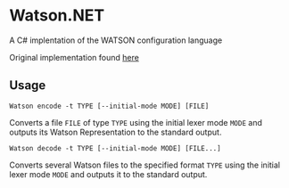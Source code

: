 # Watson.NET
A C# implentation of the WATSON configuration language  
  
Original implementation found [here](https://github.com/genkami/watson)

## Usage

`Watson encode -t TYPE [--initial-mode MODE] [FILE]`  

Converts a file `FILE` of type `TYPE` using the initial lexer mode `MODE` and outputs its Watson Representation to the standard output.

`Watson decode -t TYPE [--initial-mode MODE] [FILE...]`  

Converts several Watson files to the specified format `TYPE` using the initial lexer mode `MODE` and outputs it to the standard output.

